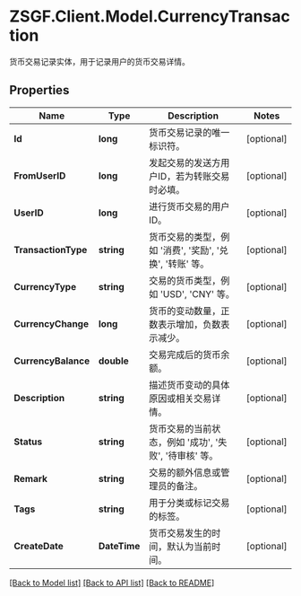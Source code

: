 # ZSGF.Client.Model.CurrencyTransaction
货币交易记录实体，用于记录用户的货币交易详情。

## Properties

Name | Type | Description | Notes
------------ | ------------- | ------------- | -------------
**Id** | **long** | 货币交易记录的唯一标识符。 | [optional] 
**FromUserID** | **long** | 发起交易的发送方用户ID，若为转账交易时必填。 | [optional] 
**UserID** | **long** | 进行货币交易的用户ID。 | [optional] 
**TransactionType** | **string** | 货币交易的类型，例如 &#39;消费&#39;, &#39;奖励&#39;, &#39;兑换&#39;, &#39;转账&#39; 等。 | [optional] 
**CurrencyType** | **string** | 交易的货币类型，例如 &#39;USD&#39;, &#39;CNY&#39; 等。 | [optional] 
**CurrencyChange** | **long** | 货币的变动数量，正数表示增加，负数表示减少。 | [optional] 
**CurrencyBalance** | **double** | 交易完成后的货币余额。 | [optional] 
**Description** | **string** | 描述货币变动的具体原因或相关交易详情。 | [optional] 
**Status** | **string** | 货币交易的当前状态，例如 &#39;成功&#39;, &#39;失败&#39;, &#39;待审核&#39; 等。 | [optional] 
**Remark** | **string** | 交易的额外信息或管理员的备注。 | [optional] 
**Tags** | **string** | 用于分类或标记交易的标签。 | [optional] 
**CreateDate** | **DateTime** | 货币交易发生的时间，默认为当前时间。 | [optional] 

[[Back to Model list]](../../README.md#documentation-for-models) [[Back to API list]](../../README.md#documentation-for-api-endpoints) [[Back to README]](../../README.md)

